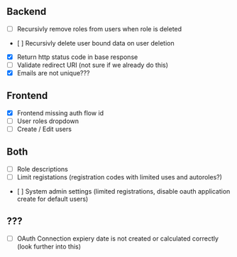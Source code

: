 ## Backend
- [ ] Recursivly remove roles from users when role is deleted
- [ ] Recursivly delete user bound data on user deletion
- [x] Return http status code in base response
- [ ] Validate redirect URI (not sure if we already do this)
- [x] Emails are not unique???

## Frontend

- [x] Frontend missing auth flow id
- [ ] User roles dropdown
- [ ] Create / Edit users

## Both

- [ ] Role descriptions
- [ ] Limit registations (registration codes with limited uses and autoroles?)
- [ ] System admin settings (limited registrations, disable oauth application create for default users)

## ???
- [ ] OAuth Connection expiery date is not created or calculated correctly (look further into this)